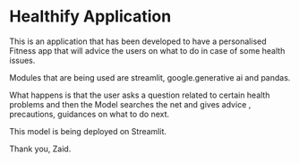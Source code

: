 # Healthify Application

This is an application that has been developed to have a personalised Fitness app that will advice the users on what to do in case of some health issues.

Modules that are being used are streamlit, google.generative ai and pandas.

What happens is that the user asks a question related to certain health problems and then the Model searches the net and gives advice , precautions, guidances on what to do next.

This model is being deployed on Streamlit.

Thank you,
Zaid.
